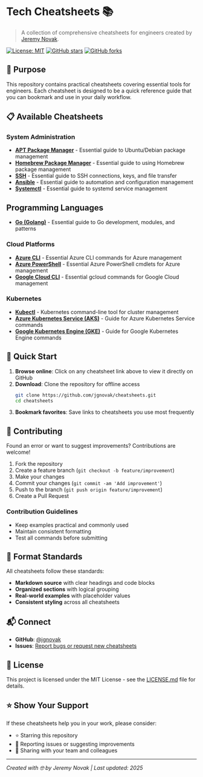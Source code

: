 # Tech Cheatsheets 📚

> A collection of comprehensive cheatsheets for engineers created by [Jeremy Novak](https://github.com/jgnovak).

[![License: MIT](https://img.shields.io/badge/License-MIT-yellow.svg)](https://opensource.org/licenses/MIT)
[![GitHub stars](https://img.shields.io/github/stars/jgnovak/cheatsheets.svg)](https://github.com/jgnovak/cheatsheets/stargazers)
[![GitHub forks](https://img.shields.io/github/forks/jgnovak/cheatsheets.svg)](https://github.com/jgnovak/cheatsheets/network)

## 🎯 Purpose

This repository contains practical cheatsheets covering essential tools for engineers. Each cheatsheet is designed to be a quick reference guide that you can bookmark and use in your daily workflow.

## 📋 Available Cheatsheets

### System Administration
- **[APT Package Manager](apt-cheatsheet.md)** - Essential guide to Ubuntu/Debian package management
- **[Homebrew Package Manager](homebrew-cheatsheet.md)** - Essential guide to using Homebrew package management
- **[SSH](ssh-cheatsheet.md)** - Essential guide to SSH connections, keys, and file transfer
- **[Ansible](ansible-cheatsheet.md)** - Essential guide to automation and configuration management
- **[Systemctl](systemctl-cheatsheet.md)** - Essential guide to systemd service management

## Programming Languages
- **[Go (Golang)](go-cheatsheet.md)** - Essential guide to Go development, modules, and patterns

### Cloud Platforms
- **[Azure CLI](azure-cli-cheatsheet.md)** - Essential Azure CLI commands for Azure management
- **[Azure PowerShell](azure-powershell-cheatsheet.md)** - Essential Azure PowerShell cmdlets for Azure management
- **[Google Cloud CLI](gcloud-cheatsheet.md)** - Essential gcloud commands for Google Cloud management

### Kubernetes
- **[Kubectl](kubectl-cheatsheet.md)** - Kubernetes command-line tool for cluster management
- **[Azure Kubernetes Service (AKS)](aks-cheatsheet.md)** - Guide for Azure Kubernetes Service commands
- **[Google Kubernetes Engine (GKE)](gke-cheatsheet.md)** - Guide for Google Kubernetes Engine commands

## 🚀 Quick Start

1. **Browse online**: Click on any cheatsheet link above to view it directly on GitHub
2. **Download**: Clone the repository for offline access
   ```bash
   git clone https://github.com/jgnovak/cheatsheets.git
   cd cheatsheets
   ```
3. **Bookmark favorites**: Save links to cheatsheets you use most frequently


## 🤝 Contributing

Found an error or want to suggest improvements? Contributions are welcome!

1. Fork the repository
2. Create a feature branch (`git checkout -b feature/improvement`)
3. Make your changes
4. Commit your changes (`git commit -am 'Add improvement'`)
5. Push to the branch (`git push origin feature/improvement`)
6. Create a Pull Request

### Contribution Guidelines
- Keep examples practical and commonly used
- Maintain consistent formatting
- Test all commands before submitting

## 🎨 Format Standards

All cheatsheets follow these standards:
- **Markdown source** with clear headings and code blocks
- **Organized sections** with logical grouping
- **Real-world examples** with placeholder values
- **Consistent styling** across all cheatsheets

## 📬 Connect

- **GitHub**: [@jgnovak](https://github.com/jgnovak)
- **Issues**: [Report bugs or request new cheatsheets](https://github.com/jgnovak/cheatsheets/issues)

## 📄 License

This project is licensed under the MIT License - see the [LICENSE.md](LICENSE.md) file for details.

## ⭐ Show Your Support

If these cheatsheets help you in your work, please consider:
- ⭐ Starring this repository
- 🐛 Reporting issues or suggesting improvements
- 📢 Sharing with your team and colleagues

---

*Created with 🤓 by Jeremy Novak | Last updated: 2025* 